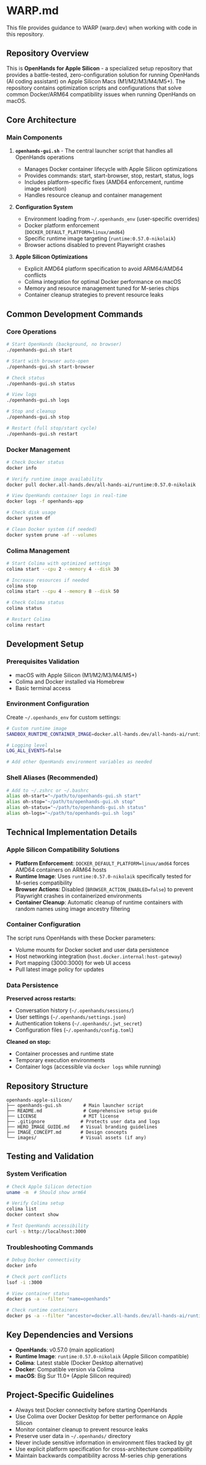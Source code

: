 # WARP.md

This file provides guidance to WARP (warp.dev) when working with code in this repository.

## Repository Overview

This is **OpenHands for Apple Silicon** - a specialized setup repository that provides a battle-tested, zero-configuration solution for running OpenHands (AI coding assistant) on Apple Silicon Macs (M1/M2/M3/M4/M5+). The repository contains optimization scripts and configurations that solve common Docker/ARM64 compatibility issues when running OpenHands on macOS.

## Core Architecture

### Main Components

1. **`openhands-gui.sh`** - The central launcher script that handles all OpenHands operations
   - Manages Docker container lifecycle with Apple Silicon optimizations
   - Provides commands: start, start-browser, stop, restart, status, logs
   - Includes platform-specific fixes (AMD64 enforcement, runtime image selection)
   - Handles resource cleanup and container management

2. **Configuration System**
   - Environment loading from `~/.openhands_env` (user-specific overrides)
   - Docker platform enforcement (`DOCKER_DEFAULT_PLATFORM=linux/amd64`)
   - Specific runtime image targeting (`runtime:0.57.0-nikolaik`)
   - Browser actions disabled to prevent Playwright crashes

3. **Apple Silicon Optimizations**
   - Explicit AMD64 platform specification to avoid ARM64/AMD64 conflicts
   - Colima integration for optimal Docker performance on macOS
   - Memory and resource management tuned for M-series chips
   - Container cleanup strategies to prevent resource leaks

## Common Development Commands

### Core Operations
```bash
# Start OpenHands (background, no browser)
./openhands-gui.sh start

# Start with browser auto-open
./openhands-gui.sh start-browser

# Check status
./openhands-gui.sh status

# View logs
./openhands-gui.sh logs

# Stop and cleanup
./openhands-gui.sh stop

# Restart (full stop/start cycle)
./openhands-gui.sh restart
```

### Docker Management
```bash
# Check Docker status
docker info

# Verify runtime image availability
docker pull docker.all-hands.dev/all-hands-ai/runtime:0.57.0-nikolaik

# View OpenHands container logs in real-time
docker logs -f openhands-app

# Check disk usage
docker system df

# Clean Docker system (if needed)
docker system prune -af --volumes
```

### Colima Management
```bash
# Start Colima with optimized settings
colima start --cpu 2 --memory 4 --disk 30

# Increase resources if needed
colima stop
colima start --cpu 4 --memory 8 --disk 50

# Check Colima status
colima status

# Restart Colima
colima restart
```

## Development Setup

### Prerequisites Validation
- macOS with Apple Silicon (M1/M2/M3/M4/M5+)
- Colima and Docker installed via Homebrew
- Basic terminal access

### Environment Configuration
Create `~/.openhands_env` for custom settings:
```bash
# Custom runtime image
SANDBOX_RUNTIME_CONTAINER_IMAGE=docker.all-hands.dev/all-hands-ai/runtime:custom-tag

# Logging level
LOG_ALL_EVENTS=false

# Add other OpenHands environment variables as needed
```

### Shell Aliases (Recommended)
```bash
# Add to ~/.zshrc or ~/.bashrc
alias oh-start="~/path/to/openhands-gui.sh start"
alias oh-stop="~/path/to/openhands-gui.sh stop"
alias oh-status="~/path/to/openhands-gui.sh status"
alias oh-logs="~/path/to/openhands-gui.sh logs"
```

## Technical Implementation Details

### Apple Silicon Compatibility Solutions
- **Platform Enforcement**: `DOCKER_DEFAULT_PLATFORM=linux/amd64` forces AMD64 containers on ARM64 hosts
- **Runtime Image**: Uses `runtime:0.57.0-nikolaik` specifically tested for M-series compatibility
- **Browser Actions**: Disabled (`BROWSER_ACTION_ENABLED=false`) to prevent Playwright crashes in containerized environments
- **Container Cleanup**: Automatic cleanup of runtime containers with random names using image ancestry filtering

### Container Configuration
The script runs OpenHands with these Docker parameters:
- Volume mounts for Docker socket and user data persistence
- Host networking integration (`host.docker.internal:host-gateway`)
- Port mapping (3000:3000) for web UI access
- Pull latest image policy for updates

### Data Persistence
**Preserved across restarts:**
- Conversation history (`~/.openhands/sessions/`)
- User settings (`~/.openhands/settings.json`)
- Authentication tokens (`~/.openhands/.jwt_secret`)
- Configuration files (`~/.openhands/config.toml`)

**Cleaned on stop:**
- Container processes and runtime state
- Temporary execution environments
- Container logs (accessible via `docker logs` while running)

## Repository Structure

```
openhands-apple-silicon/
├── openhands-gui.sh        # Main launcher script
├── README.md               # Comprehensive setup guide
├── LICENSE                 # MIT license
├── .gitignore             # Protects user data and logs
├── HERO_IMAGE_GUIDE.md    # Visual branding guidelines
├── IMAGE_CONCEPT.md       # Design concepts
└── images/                # Visual assets (if any)
```

## Testing and Validation

### System Verification
```bash
# Check Apple Silicon detection
uname -m  # Should show arm64

# Verify Colima setup
colima list
docker context show

# Test OpenHands accessibility
curl -s http://localhost:3000
```

### Troubleshooting Commands
```bash
# Debug Docker connectivity
docker info

# Check port conflicts
lsof -i :3000

# View container status
docker ps -a --filter "name=openhands"

# Check runtime containers
docker ps -a --filter "ancestor=docker.all-hands.dev/all-hands-ai/runtime:0.57.0-nikolaik"
```

## Key Dependencies and Versions

- **OpenHands**: v0.57.0 (main application)
- **Runtime Image**: `runtime:0.57.0-nikolaik` (Apple Silicon compatible)
- **Colima**: Latest stable (Docker Desktop alternative)
- **Docker**: Compatible version via Colima
- **macOS**: Big Sur 11.0+ (Apple Silicon required)

## Project-Specific Guidelines

- Always test Docker connectivity before starting OpenHands
- Use Colima over Docker Desktop for better performance on Apple Silicon
- Monitor container cleanup to prevent resource leaks
- Preserve user data in `~/.openhands/` directory
- Never include sensitive information in environment files tracked by git
- Use explicit platform specification for cross-architecture compatibility
- Maintain backwards compatibility across M-series chip generations